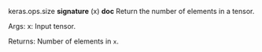 keras.ops.size
__signature__
(x)
__doc__
Return the number of elements in a tensor.

Args:
    x: Input tensor.

Returns:
    Number of elements in `x`.
